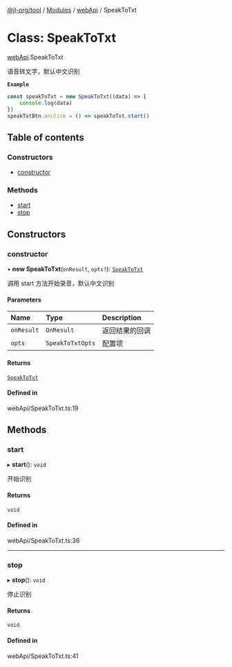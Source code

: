 [@jl-org/tool](../README.md) / [Modules](../modules.md) / [webApi](../modules/webApi.md) / SpeakToTxt

# Class: SpeakToTxt

[webApi](../modules/webApi.md).SpeakToTxt

语音转文字，默认中文识别

**`Example`**

```ts
const speakToTxt = new SpeakToTxt((data) => {
    console.log(data)
})
speakTxtBtn.onclick = () => speakToTxt.start()
```

## Table of contents

### Constructors

- [constructor](webApi.SpeakToTxt.md#constructor)

### Methods

- [start](webApi.SpeakToTxt.md#start)
- [stop](webApi.SpeakToTxt.md#stop)

## Constructors

### constructor

• **new SpeakToTxt**(`onResult`, `opts?`): [`SpeakToTxt`](webApi.SpeakToTxt.md)

调用 start 方法开始录音，默认中文识别

#### Parameters

| Name | Type | Description |
| :------ | :------ | :------ |
| `onResult` | `OnResult` | 返回结果的回调 |
| `opts` | `SpeakToTxtOpts` | 配置项 |

#### Returns

[`SpeakToTxt`](webApi.SpeakToTxt.md)

#### Defined in

webApi/SpeakToTxt.ts:19

## Methods

### start

▸ **start**(): `void`

开始识别

#### Returns

`void`

#### Defined in

webApi/SpeakToTxt.ts:36

___

### stop

▸ **stop**(): `void`

停止识别

#### Returns

`void`

#### Defined in

webApi/SpeakToTxt.ts:41
